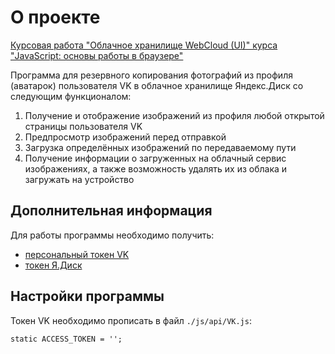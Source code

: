 # О проекте

[Курсовая работа "Облачное хранилище WebCloud (UI)" курса "JavaScript: основы работы в браузере"](https://github.com/netology-code/fpyjs-diplom)

Программа для резервного копирования фотографий из профиля (аватарок) пользователя VK в облачное хранилище Яндекс.Диск со следующим функционалом:
1. Получение и отображение изображений из профиля любой открытой страницы пользователя VK
2. Предпросмотр изображений перед отправкой
3. Загрузка определённых изображений по передаваемому пути
4. Получение информации о загруженных на облачный сервис изображениях, а также возможность удалять их из облака и загружать на устройство

## Дополнительная информация
Для работы программы необходимо получить:
- [персональный токен VK](https://dev.vk.com/api/access-token/getting-started)
- [токен Я.Диск](https://yandex.ru/dev/disk/poligon/)

## Настройки программы
Токен VK необходимо прописать в файл `./js/api/VK.js`:
```
static ACCESS_TOKEN = '';
```
